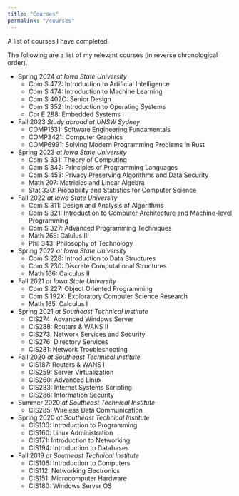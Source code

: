 ```yaml
---
title: "Courses"
permalink: "/courses"
---
```

A list of courses I have completed.


The following are a list of my relevant courses (in reverse chronological order).
  - Spring 2024 *at Iowa State University*
    - Com S 472: Introduction to Artificial Intelligence
    - Com S 474: Introduction to Machine Learning
    - Com S 402C: Senior Design
    - Com S 352: Introduction to Operating Systems
    - Cpr E 288: Embedded Systems I
  - Fall 2023 *Study abroad at UNSW Sydney*
    - COMP1531: Software Engineering Fundamentals
    - COMP3421: Computer Graphics
    - COMP6991: Solving Modern Programming Problems in Rust
  - Spring 2023 *at Iowa State University*
    - Com S 331: Theory of Computing
    - Com S 342: Principles of Programming Languages
    - Com S 453: Privacy Preserving Algorithms and Data Security
    - Math 207: Matricies and Linear Algebra
    - Stat 330: Probability and Statistics for Computer Science
  - Fall 2022 *at Iowa State University*
    - Com S 311: Design and Analysis of Algorithms
    - Com S 321: Introduction to Computer Architecture and Machine-level Programming
    - Com S 327: Advanced Programming Techniques
    - Math 265: Calulus III
    - Phil 343: Philosophy of Technology
  - Spring 2022 *at Iowa State University*
    - Com S 228: Introduction to Data Structures
    - Com S 230: Discrete Computational Structures
    - Math 166: Calculus II
  - Fall 2021 *at Iowa State University*
    - Com S 227: Object Oriented Programming
    - Com S 192X: Exploratory Computer Science Research
    - Math 165: Calculus I
  - Spring 2021 *at Southeast Technical Institute*
    - CIS274: Advanced Windows Server
    - CIS288: Routers & WANS II
    - CIS273: Network Services and Security
    - CIS276: Directory Services
    - CIS281: Network Troubleshooting
  - Fall 2020 *at Southeast Technical Institute*
    - CIS187: Routers & WANS I
    - CIS259: Server Virtualization
    - CIS260: Advanced Linux
    - CIS283: Internet Systems Scripting
    - CIS286: Information Security
  - Summer 2020 *at Southeast Technical Institute*
    - CIS285: Wireless Data Communication
  - Spring 2020 *at Southeast Technical Institute*
    - CIS130: Introduction to Programming
    - CIS160: Linux Administration
    - CIS171: Introduction to Networking
    - CIS194: Introduction to Databases
  - Fall 2019 *at Southeast Technical Institute*
    - CIS106: Introduction to Computers
    - CIS112: Networking Electronics
    - CIS151: Microcomputer Hardware
    - CIS180: Windows Server OS

